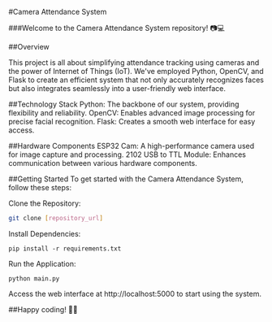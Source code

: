 #Camera Attendance System
  
###Welcome to the Camera Attendance System repository! 📷💻

##Overview
  
This project is all about simplifying attendance tracking using cameras and the power of Internet of Things (IoT). We've employed Python, OpenCV, and Flask to create an efficient system that not only accurately recognizes faces but also integrates seamlessly into a user-friendly web interface.

##Technology Stack
Python: The backbone of our system, providing flexibility and reliability.
OpenCV: Enables advanced image processing for precise facial recognition.
Flask: Creates a smooth web interface for easy access.

##Hardware Components
ESP32 Cam: A high-performance camera used for image capture and processing.
2102 USB to TTL Module: Enhances communication between various hardware components.

##Getting Started
To get started with the Camera Attendance System, follow these steps:

Clone the Repository:
```bash
git clone [repository_url]
```
Install Dependencies:
```
pip install -r requirements.txt
```

Run the Application:
```
python main.py
```
Access the web interface at http://localhost:5000 to start using the system.

##Happy coding! 🚀🌐
